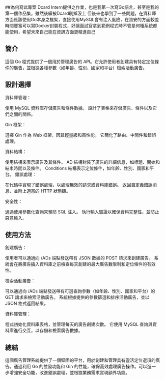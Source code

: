 ##為何寫此專案
Dcard Intern提供之作業，也是我第一次寫Go語言，甚至是我的第一個作品集，雖然後續被Dcard刷掉沒上
但後來也學到了一些問題，在資料庫方面應該使用Go本身之框架，直接使用MySQL會有注入風險，在資安的方面較差
時間豐富可以寫Docker封裝程式，好讓面試官拿到範例程式時不管是何種系統都能使用，希望未來自己能在資訊方面更精進自己

## 簡介

這個 Go 程式提供了一個用於管理廣告的 API。它允許使用者創建具有特定定位條件的廣告，並根據各種參數（如年齡、性別、國家和平台）檢索活動廣告。

## 設計選擇

資料庫管理：

使用 MySQL 資料庫存儲廣告和條件數據。
設計了表格來存儲廣告、條件以及它們之間的關係。

Gin 框架：

選擇 Gin 作為 Web 框架，因其輕量級和高性能。
它簡化了路由、中間件和錯誤處理。

資料結構：

使用結構來表示廣告及其條件。
AD 結構封裝了廣告的詳細信息，如標題、開始和結束時間以及條件。
Conditions 結構表示定位條件，如年齡、性別、國家和平台。
錯誤處理：

在代碼中實現了錯誤處理，以處理無效的請求或資料庫錯誤。
返回自定義錯誤消息，並附上適當的 HTTP 狀態碼。

安全性：

通過使用參數化查詢來預防 SQL 注入。
執行輸入驗證以確保資料完整性，並防止惡意輸入。

## 使用方法

創建廣告：

使用者可以通過向 /ADs 端點發送帶有 JSON 數據的 POST 請求來創建廣告。
系統會在將廣告插入資料庫之前檢查每天創建的最大廣告數限制和定位條件的有效性。

檢索活動廣告：

可以通過向 /ADs 端點發送帶有可選查詢參數（如年齡、性別、國家和平台）的 GET 請求來檢索活動廣告。
系統根據提供的參數篩選和排序活動廣告，並以 JSON 格式返回結果。

資料庫管理：

程式初始化資料庫表格，並管理每天的廣告創建次數。
它使用 MySQL 查詢與資料庫進行交互，以存儲和檢索廣告數據。

## 總結

這個廣告管理系統提供了一個堅固的平台，用於創建和管理具有靈活定位選項的廣告。通過利用 Go 的並發功能和 Gin 的性能，確保高效處理廣告操作。可以進一步增強安全功能，改進錯誤處理，並根據業務需求實現額外功能。
